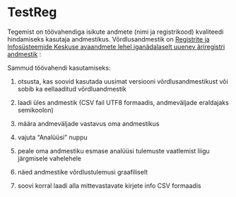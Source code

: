 
# TestReg

Tegemist on töövahendiga isikute andmete (nimi ja registrikood)
kvaliteedi hindamiseks kasutaja andmestikus. Võrdlusandmestik on
[Registrite ja Infosüsteemide Keskuse avaandmete lehel iganädalaselt
uuenev äriregistri
andmestik](https://avaandmed.rik.ee/andmed/ARIREGISTER/) :

Sammud töövahendi kasutamiseks:

1.  otsusta, kas soovid kasutada uusimat versiooni võrdlusandmestikust
    või sobib ka eellaaditud võrdluandmestik

2.  laadi üles andmestik (CSV fail UTF8 formaadis, andmeväljade
    eraldajaks semikoolon)

3.  määra andmeväljade vastavus oma andmestikus

4.  vajuta “Analüüsi” nuppu

5.  peale oma andmestiku esmase analüüsi tulemuste vaatlemist liigu
    järgmisele vahelehele

6.  näed andmestike võrdlustulemusi graafiliselt

7.  soovi korral laadi alla mittevastavate kirjete info CSV formaadis
